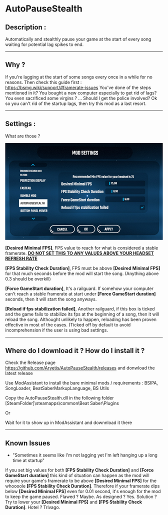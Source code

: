 # AutoPauseStealth

## Description :

Automatically and stealthly pause your game at the start of every song waiting for potential lag spikes to end.

----------

## Why ?

If you're lagging at the start of some songs every once in a while for no reasons.
Then check this guide first : https://bsmg.wiki/support/#framerate-issues
You've done of the steps mentioned in it? You bought a new computer especially to get rid of lags? You even sacrificed some virgins ? ... Should I get the police involved?
Ok so you can't rid of the startup lags, then try this mod as a last resort.

----------

## Settings :

What are those ?

![InGameSettings](https://github.com/Aryetis/AutoPauseStealth/blob/master/AutoPauseStealth/Resources/SettingsMenuInGame.jpg)

**[Desired Minimal FPS]**, FPS value to reach for what is considered a stable framerate. **<ins> DO NOT SET THIS TO ANY VALUES ABOVE YOUR HEADSET REFRESH RATE </ins>**

**[FPS Stability Check Duration]**, FPS must be above **[Desired Minimal FPS]** for that much seconds before the mod will start the song. (Anything above 0.3 should be overkill)

**[Force GameStart duration]**, It's a railguard. If somehow your computer can't reach a stable framerate at start under **[Force GameStart duration]** seconds, then it will start the song anyways.

**[Reload if fps stabilization failed]**, Another railguard, if this box is ticked and the game fails to stabilize its fps at the beginning of a song, then it will reload the song. Althought unlikely to happen, reloading has been proven effective in most of the cases. (Ticked off by default to avoid incomprehension if the user is using bad settings.

----------

## Where do I download it ? How do I install it ?

Check the Release page https://github.com/Aryetis/AutoPauseStealth/releases and donwload the latest release

Use ModAssistant to install the bare minimal mods / requirements : BSIPA, SongLoader, BeatSaberMarkupLanguage, BS Utils

Copy the AutoPauseStealth.dll in the following folder [SteamFolder]\steamapps\common\Beat Saber\Plugins

Or 

Wait for it to show up in ModAssistant and downnload it there

----------

## Known Issues

- "Sometimes it seems like I'm not lagging yet I'm left hanging up a long time at startup"

If you set big values for both **[FPS Stability Check Duration]** and **[Force GameStart duration]** this kind of situation can happen as the mod will require your game's framerate to be above **[Desired Minimal FPS]** for the whoooole **[FPS Stability Check Duration]**. Therefore if your framerate dips below **[Desired Minimal FPS]** even for 0.01 second, it's enough for the mod to keep the game paused. Flawed ? Maybe. As designed ? Yes. Solution ? Try to lower your **[Desired Minimal FPS]** and **[FPS Stability Check Duration]**. Hotel ? Trivago.

